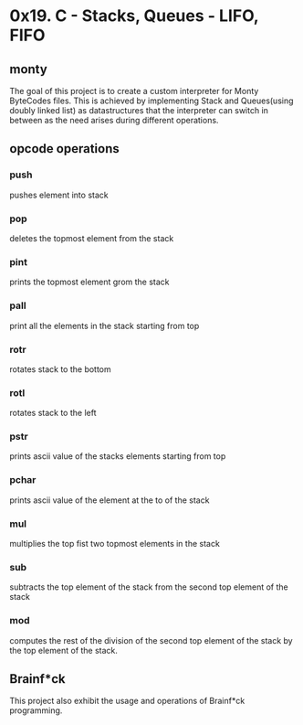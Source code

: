 # 0x19. C - Stacks, Queues - LIFO, FIFO

## monty
The goal of this project is to create a custom interpreter for Monty ByteCodes files. This is achieved by implementing Stack and Queues(using doubly linked list) as datastructures that the interpreter can switch in between as the need arises during different operations.

## opcode operations

### push
pushes element into stack

### pop
deletes the topmost element from the stack

### pint
prints the topmost element grom the stack

### pall
print all the elements in the stack starting from top

### rotr
rotates stack to the bottom

### rotl
rotates stack to the left

### pstr
prints ascii value of the stacks elements starting from top

### pchar
prints ascii value of the element at the to of the stack

### mul
multiplies the top fist two topmost elements in the stack

### sub
subtracts the top element of the stack from the second top element of the stack

### mod
computes the rest of the division of the second top element of the stack by the top element of the stack.



## Brainf*ck

This project also exhibit the usage and operations of Brainf*ck programming.

